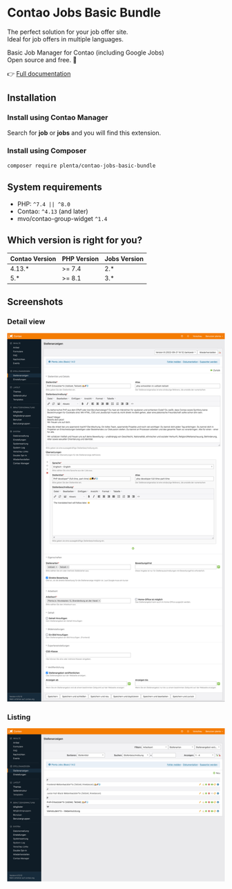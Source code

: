 # Contao Jobs Basic Bundle

The perfect solution for your job offer site.  
Ideal for job offers in multiple languages.

Basic Job Manager for Contao (including Google Jobs)  
Open source and free. 🚀  

👉 [Full documentation](https://plenta.io/contao-erweiterungen/jobs-basic)

## Installation

### Install using Contao Manager

Search for **job** or **jobs** and you will find this extension.

### Install using Composer

```bash
composer require plenta/contao-jobs-basic-bundle
```


## System requirements

- PHP: `^7.4 || ^8.0`
- Contao: `^4.13` (and later)
- mvo/contao-group-widget `^1.4`

## Which version is right for you?

| Contao Version | PHP Version | Jobs Version |
|----------------|-------------|--------------|
| 4.13.*         | \>= 7.4     | 2.*          |
| 5.*            | \>= 8.1     | 3.*          |


## Screenshots

### Detail view

![Jobs-Backend-View](docs/contao-jobs-basic-backend-offer.png)

### Listing

![Jobs-Backend-View](docs/contao-jobs-basic-backend-listing.png)